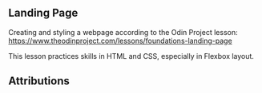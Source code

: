 ## Landing Page ##

Creating and styling a webpage according to the Odin Project lesson: https://www.theodinproject.com/lessons/foundations-landing-page

This lesson practices skills in HTML and CSS, especially in Flexbox layout.

## Attributions ##

